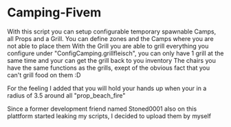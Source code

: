 # Camping-Fivem
With this script you can setup configurable temporary spawnable Camps, all Props and a Grill. You can define zones and the Camps where you are not able to place them
With the Grill you are able to grill everything you configure under "ConfigCamping.grillfleisch", you can only have 1 grill at the same time and your can get the grill back to you inventory
The chairs you have the same functions as the grills, exept of the obvious fact that you can't grill food on them :D

For the feeling I added that you will hold your hands up when your in a radius of 3.5 around all "prop_beach_fire"

Since a former development friend named Stoned0001 also on this plattform started leaking my scripts, I decided to upload them by myself
